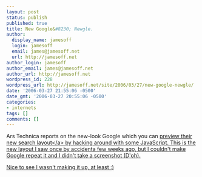 ```yaml
---
layout: post
status: publish
published: true
title: New Google&#8230; Newgle.
author:
  display_name: jamesoff
  login: jamesoff
  email: james@jamesoff.net
  url: http://jamesoff.net
author_login: jamesoff
author_email: james@jamesoff.net
author_url: http://jamesoff.net
wordpress_id: 228
wordpress_url: http://jamesoff.net/site/2006/03/27/new-google-newgle/
date: '2006-03-27 21:55:06 -0500'
date_gmt: '2006-03-27 20:55:06 -0500'
categories:
- internets
tags: []
comments: []
---
```

<p>Ars Technica reports on the new-look Google which you can <a href="http:&#47;&#47;arstechnica.com&#47;news.ars&#47;post&#47;20060326-6460.html">preview their new search layout<&#47;a> by hacking around with some JavaScript. This is the new layout I saw once by accidenta few weeks ago, but I couldn't make Google repeat it and I didn't take a screenshot (D'oh).</p>
<p>Nice to see I wasn't making it up, at least :)</p>

